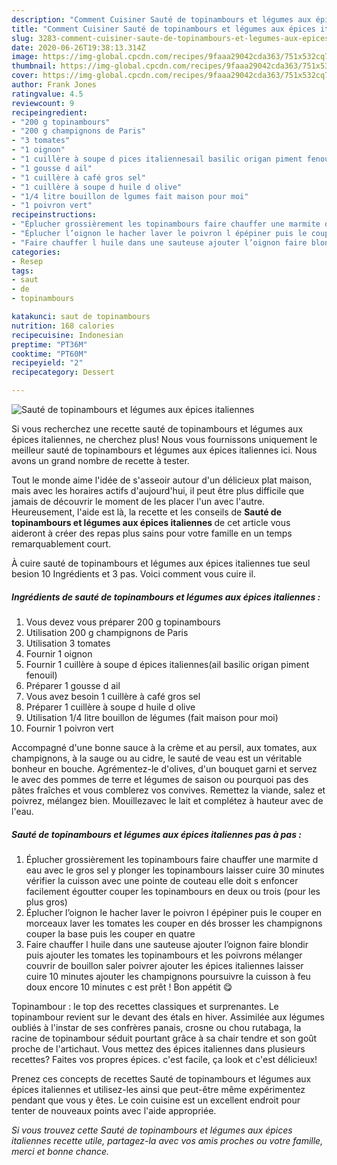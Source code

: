 ```yaml
---
description: "Comment Cuisiner Sauté de topinambours et légumes aux épices italiennes"
title: "Comment Cuisiner Sauté de topinambours et légumes aux épices italiennes"
slug: 3283-comment-cuisiner-saute-de-topinambours-et-legumes-aux-epices-italiennes
date: 2020-06-26T19:38:13.314Z
image: https://img-global.cpcdn.com/recipes/9faaa29042cda363/751x532cq70/saute-de-topinambours-et-legumes-aux-epices-italiennes-photo-principale-de-la-recette.jpg
thumbnail: https://img-global.cpcdn.com/recipes/9faaa29042cda363/751x532cq70/saute-de-topinambours-et-legumes-aux-epices-italiennes-photo-principale-de-la-recette.jpg
cover: https://img-global.cpcdn.com/recipes/9faaa29042cda363/751x532cq70/saute-de-topinambours-et-legumes-aux-epices-italiennes-photo-principale-de-la-recette.jpg
author: Frank Jones
ratingvalue: 4.5
reviewcount: 9
recipeingredient:
- "200 g topinambours"
- "200 g champignons de Paris"
- "3 tomates"
- "1 oignon"
- "1 cuillère à soupe d pices italiennesail basilic origan piment fenouil"
- "1 gousse d ail"
- "1 cuillère à café gros sel"
- "1 cuillère à soupe d huile d olive"
- "1/4 litre bouillon de lgumes fait maison pour moi"
- "1 poivron vert"
recipeinstructions:
- "Éplucher grossièrement les topinambours faire chauffer une marmite d eau avec le gros sel y plonger les topinambours laisser cuire 30 minutes vérifier la cuisson avec une pointe de couteau elle doit s enfoncer facilement égoutter couper les topinambours en deux ou trois (pour les plus gros)"
- "Éplucher l’oignon le hacher laver le poivron l épépiner puis le couper en morceaux laver les tomates les couper en dés brosser les champignons couper la base puis les couper en quatre"
- "Faire chauffer l huile dans une sauteuse ajouter l’oignon faire blondir puis ajouter les tomates les topinambours et les poivrons mélanger couvrir de bouillon saler poivrer ajouter les épices italiennes laisser cuire 10 minutes ajouter les champignons poursuivre la cuisson à feu doux encore 10 minutes c est prêt ! Bon appétit 😋"
categories:
- Resep
tags:
- saut
- de
- topinambours

katakunci: saut de topinambours 
nutrition: 168 calories
recipecuisine: Indonesian
preptime: "PT36M"
cooktime: "PT60M"
recipeyield: "2"
recipecategory: Dessert

---
```



![Sauté de topinambours et légumes aux épices italiennes](https://img-global.cpcdn.com/recipes/9faaa29042cda363/751x532cq70/saute-de-topinambours-et-legumes-aux-epices-italiennes-photo-principale-de-la-recette.jpg)

Si vous recherchez une recette sauté de topinambours et légumes aux épices italiennes, ne cherchez plus! Nous vous fournissons uniquement le meilleur sauté de topinambours et légumes aux épices italiennes ici. Nous avons un grand nombre de recette à tester.

Tout le monde aime l'idée de s'asseoir autour d'un délicieux plat maison, mais avec les horaires actifs d'aujourd'hui, il peut être plus difficile que jamais de découvrir le moment de les placer l'un avec l'autre. Heureusement, l'aide est là, la recette et les conseils de <strong> Sauté de topinambours et légumes aux épices italiennes </strong> de cet article vous aideront à créer des repas plus sains pour votre famille en un temps remarquablement court.

<!--inarticleads1-->

À cuire sauté de topinambours et légumes aux épices italiennes tue seul besion 10 Ingrédients et 3 pas. Voici comment vous cuire il.

##### Ingrédients de sauté de topinambours et légumes aux épices italiennes :

1. Vous devez vous préparer 200 g topinambours
1. Utilisation 200 g champignons de Paris
1. Utilisation 3 tomates
1. Fournir 1 oignon
1. Fournir 1 cuillère à soupe d épices italiennes(ail basilic origan piment fenouil)
1. Préparer 1 gousse d ail
1. Vous avez besoin 1 cuillère à café gros sel
1. Préparer 1 cuillère à soupe d huile d olive
1. Utilisation 1/4 litre bouillon de légumes (fait maison pour moi)
1. Fournir 1 poivron vert


Accompagné d&#39;une bonne sauce à la crème et au persil, aux tomates, aux champignons, à la sauge ou au cidre, le sauté de veau est un véritable bonheur en bouche. Agrémentez-le d&#39;olives, d&#39;un bouquet garni et servez le avec des pommes de terre et légumes de saison ou pourquoi pas des pâtes fraîches et vous comblerez vos convives. Remettez la viande, salez et poivrez, mélangez bien. Mouillezavec le lait et complétez à hauteur avec de l&#39;eau. 

<!--inarticleads2-->

##### Sauté de topinambours et légumes aux épices italiennes pas à pas :

1. Éplucher grossièrement les topinambours faire chauffer une marmite d eau avec le gros sel y plonger les topinambours laisser cuire 30 minutes vérifier la cuisson avec une pointe de couteau elle doit s enfoncer facilement égoutter couper les topinambours en deux ou trois (pour les plus gros)
1. Éplucher l’oignon le hacher laver le poivron l épépiner puis le couper en morceaux laver les tomates les couper en dés brosser les champignons couper la base puis les couper en quatre
1. Faire chauffer l huile dans une sauteuse ajouter l’oignon faire blondir puis ajouter les tomates les topinambours et les poivrons mélanger couvrir de bouillon saler poivrer ajouter les épices italiennes laisser cuire 10 minutes ajouter les champignons poursuivre la cuisson à feu doux encore 10 minutes c est prêt ! Bon appétit 😋


Topinambour : le top des recettes classiques et surprenantes. Le topinambour revient sur le devant des étals en hiver. Assimilée aux légumes oubliés à l&#39;instar de ses confrères panais, crosne ou chou rutabaga, la racine de topinambour séduit pourtant grâce à sa chair tendre et son goût proche de l&#39;artichaut. Vous mettez des épices italiennes dans plusieurs recettes? Faites vos propres épices. c&#39;est facile, ça look et c&#39;est délicieux! 

<!--inarticleads1-->

<p>
Prenez ces concepts de recettes Sauté de topinambours et légumes aux épices italiennes et utilisez-les ainsi que peut-être même expérimentez pendant que vous y êtes. Le coin cuisine est un excellent endroit pour tenter de nouveaux points avec l'aide appropriée.
</p>

<p>
<i>Si vous trouvez cette Sauté de topinambours et légumes aux épices italiennes recette utile, partagez-la avec vos amis proches ou votre famille, merci et bonne chance.</i>
</p>
